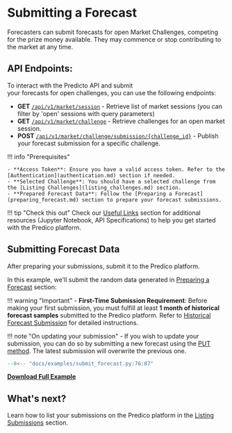 # Submitting a Forecast

Forecasters can submit forecasts for open Market Challenges, competing for the prize money available. They may commence or stop contributing to the market at any time.


## API Endpoints:

To interact with the Predicto API and submit  
your forecasts for open challenges,
you can use the following endpoints:

- **GET** [`/api/v1/market/session`](https://127.0.0.1/redoc/#tag/market/operation/get_market_session) - Retrieve list of market sessions (you can filter by 'open' sessions with query parameters)
- **GET** [`/api/v1/market/challenge`](https://127.0.0.1/redoc/#tag/market/operation/get_market_session_challenge) - Retrieve challenges for an open market session.
- **POST** [`/api/v1/market/challenge/submission/{challenge_id}`](https://127.0.0.1/redoc/#tag/market/operation/post_market_session_submission) - Publish your forecast submission for a specific challenge.


!!! info "Prerequisites"

    - **Access Token**: Ensure you have a valid access token. Refer to the [Authentication](authentication.md) section if needed.
    - **Selected Challenge**: You should have a selected challenge from the [Listing Challenges](listing_challenges.md) section.
    - **Prepared Forecast Data**: Follow the [Preparing a Forecast](preparing_forecast.md) section to prepare your forecast submissions.


!!! tip "Check this out"
    Check our [Useful Links](useful_links.md) section for additional resources (Jupyter Notebook, API Specifications) to help you get started with the Predico platform.


## Submitting Forecast Data

After preparing your submissions, submit it to the Predico platform. 

In this example, we'll submit the random data generated in [Preparing a Forecast](preparing_forecast.md) section: 

!!! warning "Important"
    - **First-Time Submission Requirement**: Before making your first submission, you must fulfill at least **1 month of historical forecast samples** submitted to the Predico platform. Refer to [Historical Forecast Submission](submitting_historical_forecasts.md) for detailed instructions.

!!! note "On updating your submission"
    - If you wish to update your submission, you can do so by submitting a new forecast using the [PUT method](https://127.0.0.1/redoc/#tag/market/operation/put_market_session_submission). The latest submission will overwrite the previous one.


```python title="submit_forecast.py"
--8<-- "docs/examples/submit_forecast.py:76:87"
```

<a href="../examples/submit_forecast.py" download="submit_forecast.py"><b>Download Full Example</b></a>


## What's next?

Learn how to list your submissions on the Predico platform in the [Listing Submissions](listing_submissions.md) section.
